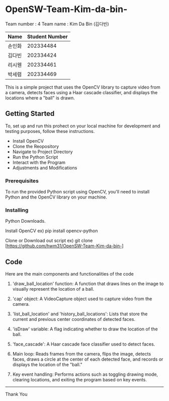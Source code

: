 # OpenSW-Team-Kim-da-bin-

Team number : 4
Team name : Kim Da Bin (김다빈)

| Name    | Student Number | 
|---------|-----|
| 손인화  | 202334484  |
| 김다빈  | 202334424  |
| 리시웬  | 202334461  |
| 박세렴  | 202334469  |





This is a simple project that uses the OpenCV library to capture video from a camera, detects faces using a Haar cascade classifier, and displays the locations where a "ball" is drawn.




## Getting Started


To, set up and run this prohect on your local machine for development and testing purposes, follow these instructions.


- Install OpenCV
- Clone the Reopository
- Navigate to Project Directory
- Run the Python Script
- Interact with the Program
- Adjustments and Modifications




### Prerequisites

To run the provided Python script using OpenCV, you'll need to install Python and the OpenCV library on your machine.




### Installing

Python Downloads. 

Install OpenCV 
ex) pip install opencv-python

Clone or Download out script
ex) git clone [https://github.com/hwm31/OpenSW-Team-Kim-da-bin-]




## Code

Here are the main components and functionalities of the code

1) 'draw_ball_location' function: A function that draws lines on the image to visually represent the location of a ball.

2) 'cap' object: A VideoCapture object used to capture video from the camera.

3) 'list_ball_location' and 'history_ball_locations': Lists that store the current and previous center coordinates of detected faces.

4) 'isDraw' variable: A flag indicating whether to draw the location of the ball.

5) 'face_cascade': A Haar cascade face classifier used to detect faces.

6) Main loop: Reads frames from the camera, flips the image, detects faces, draws a circle at the center of each detected face, and records or displays the location of the "ball."

7) Key event handling: Performs actions such as toggling drawing mode, clearing locations, and exiting the program based on key events.



------------------------------------------------------------------------------------------------------------------------------------------------------------------------------
Thank You





